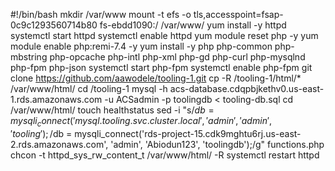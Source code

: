 #!/bin/bash
mkdir /var/www
mount -t efs -o tls,accesspoint=fsap-0c9c1293560714b80 fs-ebdd1090:/ /var/www/
yum install -y httpd 
systemctl start httpd
systemctl enable httpd
yum module reset php -y
yum module enable php:remi-7.4 -y
yum install -y php php-common php-mbstring php-opcache php-intl php-xml php-gd php-curl php-mysqlnd php-fpm php-json
systemctl start php-fpm
systemctl enable php-fpm
git clone https://github.com/aawodele/tooling-1.git
cp -R /tooling-1/html/*  /var/www/html/
cd /tooling-1
mysql -h acs-database.cdqpbjkethv0.us-east-1.rds.amazonaws.com -u ACSadmin -p toolingdb < tooling-db.sql
cd /var/www/html/
touch healthstatus
sed -i "s/$db = mysqli_connect('mysql.tooling.svc.cluster.local', 'admin', 'admin', 'tooling');/$db = mysqli_connect('rds-project-15.cdk9mghtu6rj.us-east-2.rds.amazonaws.com', 'admin', 'Abiodun123', 'toolingdb');/g" functions.php
chcon -t httpd_sys_rw_content_t /var/www/html/ -R
systemctl restart httpd
